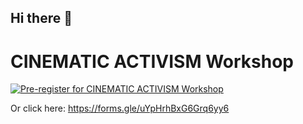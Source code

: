 ## Hi there 👋

<!--
**rira-workshop/rira-workshop** is a ✨ _special_ ✨ repository because its `README.md` (this file) appears on your GitHub profile.

Here are some ideas to get you started:

- 🔭 I’m currently working on ...
- 🌱 I’m currently learning ...
- 👯 I’m looking to collaborate on ...
- 🤔 I’m looking for help with ...
- 💬 Ask me about ...
- 📫 How to reach me: ...
- 😄 Pronouns: ...
- ⚡ Fun fact: ...
-->
# CINEMATIC ACTIVISM Workshop

[![Pre-register for CINEMATIC ACTIVISM Workshop](https://img.shields.io/badge/Pre--register-Click_here-brightgreen)](https://forms.gle/uYpHrhBxG6Grq6yy6)

Or click here: https://forms.gle/uYpHrhBxG6Grq6yy6
